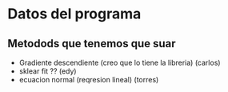 # Datos del programa

## Metodods que tenemos que suar

- Gradiente descendiente (creo que lo tiene la libreria) (carlos)
- sklear fit ?? (edy)
- ecuacion normal (reqresion lineal) (torres)









